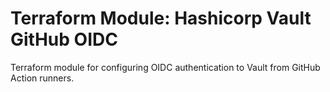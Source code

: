 # Terraform Module: Hashicorp Vault GitHub OIDC

Terraform module for configuring OIDC authentication to Vault from GitHub Action runners.